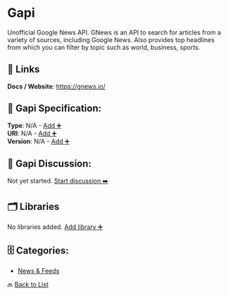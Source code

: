 # Gapi

Unofficial Google News API. GNews is an API to search for articles from a variety of sources, including Google News. Also provides top headlines from which you can filter by topic such as world, business, sports.

##  🔗 Links
**Docs / Website**: https://gnews.io/

## 🧬 Gapi Specification:
**Type**: N/A - [Add ➕](https://github.com/apis-list/apis-list/edit/main/apis.yaml#L7361)  
**URI**: N/A - [Add ➕](https://github.com/apis-list/apis-list/edit/main/apis.yaml#L7361)  
**Version**: N/A - [Add ➕](https://github.com/apis-list/apis-list/edit/main/apis.yaml#L7361)

## 💬 Gapi Discussion:
Not yet started. [Start discussion ➡️](https://github.com/apis-list/apis-list/discussions/new)

## 🗂️ Libraries

No libraries added. [Add library ➕](https://github.com/apis-list/apis-list/edit/main/apis.yaml#L7361)    


## 🗄️ Categories:
- [News & Feeds](https://github.com/apis-list/apis-list#news--feeds-)

🔙  [Back to List](https://github.com/apis-list/apis-list)
